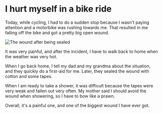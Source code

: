 # I hurt myself in a bike ride

Today, while cycling, I had to do a sudden stop because I wasn't paying attention and a motorbike was rushing towards me. That resulted in me falling off the bike and got a pretty big open wound.

![The wound after being sealed](https://files.catbox.moe/dkik62.jpg)

It was very painful, and after the incident, I have to walk back to home when the weather was very hot.

When I go back home, I tell my dad and my grandma about the situation, and they quickly do a first-aid for me. Later, they sealed the wound with cotton and some tapes.

When I am ready to take a shower, it was difficult because the tapes were very weak and fallen out very often. My mother said I should avoid the wound when showering, so I have to bow like a prawn.

Overall, it's a painful one, and one of the biggest wound I have ever got.
